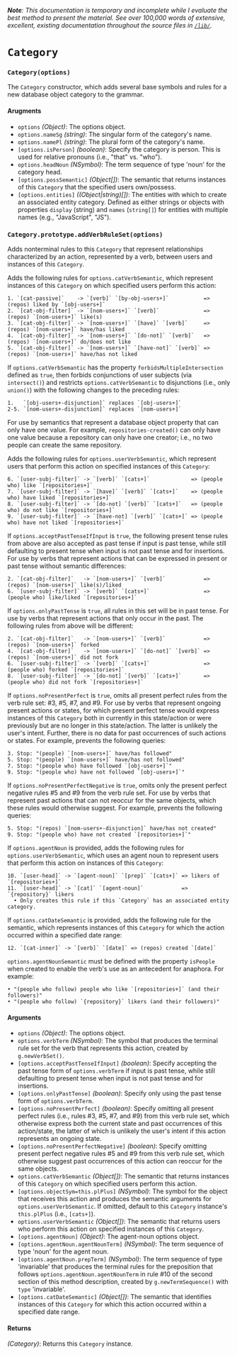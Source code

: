 ***Note**: This documentation is temporary and incomplete while I evaluate the best method to present the material. See over 100,000 words of extensive, excellent, existing documentation throughout the source files in [`/lib/`](https://github.com/DannyNemer/aang/tree/master/lib).*

# `Category`

### `Category(options)`
The `Category` constructor, which adds several base symbols and rules for a new database object category to the grammar.

#### Arugments
- `options` *(Object)*: The options object.
- `options.nameSg` *(string)*: The singular form of the category's name.
- `options.namePl` *(string)*: The plural form of the category's name.
- `[options.isPerson]` *(boolean)*: Specify the category is person. This is used for relative pronouns (i.e., "that" vs. "who").
- `options.headNoun` *(NSymbol)*: The term sequence of type 'noun' for the category head.
- `[options.possSemantic]` *(Object[])*: The semantic that returns instances of this `Category` that the specified users own/possess.
- `[options.entities]` *((Object|string)[])*: The entities with which to create an associated entity category. Defined as either strings or objects with properties `display` (string) and `names` (`string[]`) for entities with multiple names (e.g., "JavaScript", "JS").

### `Category.prototype.addVerbRuleSet(options)`
Adds nonterminal rules to this `Category` that represent relationships characterized by an action, represented by a verb, between users and instances of this `Category`.

Adds the following rules for `options.catVerbSemantic`, which represent instances of this `Category` on which specified users perform this action:

	1. `[cat-passive]`    -> `[verb]` `[by-obj-users+]`           => (repos) liked by `[obj-users+]`
	2. `[cat-obj-filter]` -> `[nom-users+]` `[verb]`              => (repos) `[nom-users+]` like(s)
	3. `[cat-obj-filter]` -> `[nom-users+]` `[have]` `[verb]`     => (repos) `[nom-users+]` have/has liked
	4. `[cat-obj-filter]` -> `[nom-users+]` `[do-not]` `[verb]`   => (repos) `[nom-users+]` do/does not like
	5. `[cat-obj-filter]` -> `[nom-users+]` `[have-not]` `[verb]` => (repos) `[nom-users+]` have/has not liked

If `options.catVerbSemantic` has the property `forbidsMultipleIntersection` defined as `true`, then forbids conjunctions of user subjects (via `intersect()`) and restricts `options.catVerbSemantic` to disjunctions (i.e., only `union()`) with the following changes to the preceding rules:

	1.   `[obj-users+-disjunction]` replaces `[obj-users+]`
	2-5. `[nom-users+-disjunction]` replaces `[nom-users+]`

For use by semantics that represent a database object property that can only have one value. For example, `repositories-created()` can only have one value because a repository can only have one creator; i.e., no two people can create the same repository.

Adds the following rules for `options.userVerbSemantic`, which represent users that perform this action on specified instances of this `Category`:

	6. `[user-subj-filter]` -> `[verb]` `[cats+]`             => (people who) like `[repositories+]`
	7. `[user-subj-filter]` -> `[have]` `[verb]` `[cats+]`    => (people who) have liked `[repositories+]`
	8. `[user-subj-filter]` -> `[do-not] `[verb]` `[cats+]`   => (people who) do not like `[repositories+]`
	9. `[user-subj-filter]` -> `[have-not] `[verb]` `[cats+]` => (people who) have not liked `[repositories+]`

If `options.acceptPastTenseIfInput` is `true`, the following present tense rules from above are also accepted as past tense if input is past tense, while still defaulting to present tense when input is not past tense and for insertions. For use by verbs that represent actions that can be expressed in present or past tense without semantic differences:

	2. `[cat-obj-filter]`   -> `[nom-users+]` `[verb]`            => (repos) `[nom-users+]` like(s)/liked
	6. `[user-subj-filter]` -> `[verb]` `[cats+]`                 => (people who) like/liked `[repositories+]`

If `options.onlyPastTense` is `true`, all rules in this set will be in past tense. For use by verbs that represent actions that only occur in the past. The following rules from above will be different:

	2. `[cat-obj-filter]`   -> `[nom-users+]` `[verb]`            => (repos) `[nom-users+]` forked
	4. `[cat-obj-filter]`   -> `[nom-users+]` `[do-not]` `[verb]` => (repos) `[nom-users+]` did not fork
	6. `[user-subj-filter]` -> `[verb]` `[cats+]`                 => (people who) forked `[repositories+]`
	8. `[user-subj-filter]` -> `[do-not] `[verb]` `[cats+]`       => (people who) did not fork `[repositories+]`

If `options.noPresentPerfect` is `true`, omits all present perfect rules from the verb rule set: #3, #5, #7, and #9. For use by verbs that represent ongoing present actions or states, for which present perfect tense would express instances of this `Category` both in currently in this state/action or were previously but are no longer in this state/action. The latter is unlikely the user's intent. Further, there is no data for past occurrences of such actions or states. For example, prevents the following queries:

	3. Stop: "(people) `[nom-users+]` have/has followed"
	5. Stop: "(people) `[nom-users+]` have/has not followed"
	7. Stop: "(people who) have followed `[obj-users+]`"
	9. Stop: "(people who) have not followed `[obj-users+]`"

If `options.noPresentPerfectNegative` is `true`, omits only the present perfect negative rules #5 and #9 from the verb rule set. For use by verbs that represent past actions that can not reoccur for the same objects, which these rules would otherwise suggest. For example, prevents the following queries:

	5. Stop: "(repos) `[nom-users+-disjunction]` have/has not created"
	9. Stop: "(people who) have not created `[repositories+]`"

If `options.agentNoun` is provided, adds the following rules for `options.userVerbSemantic`, which uses an agent noun to represent users that perform this action on instances of this `Category`:

	10. `[user-head]` -> `[agent-noun]` `[prep]` `[cats+]` => likers of `[repositories+]`
	11. `[user-head]` -> `[cat]` `[agent-noun]`            => `{repository}` likers
	  • Only creates this rule if this `Category` has an associated entity category.

If `options.catDateSemantic` is provided, adds the following rule for the semantic, which represents instances of this `Category` for which the action occurred within a specified date range:

	12. `[cat-inner]` -> `[verb]` `[date]` => (repos) created `[date]`

`options.agentNounSemantic` must be defined with the property `isPeople` when created to enable the verb's use as an antecedent for anaphora. For example:

	• "(people who follow) people who like `[repositories+]` (and their followers)"
	• "(people who follow) `{repository}` likers (and their followers)"

#### Arguments
- `options` *(Object)*: The options object.
- `options.verbTerm` *(NSymbol)*: The symbol that produces the terminal rule set for the verb that represents this action, created by `g.newVerbSet()`.
- `[options.acceptPastTenseIfInput]` *(boolean)*: Specify accepting the past tense form of `options.verbTerm` if input is past tense, while still defaulting to present tense when input is not past tense and for insertions.
- `[options.onlyPastTense]` *(boolean)*: Specify only using the past tense form of `options.verbTerm`.
- `[options.noPresentPerfect]` *(boolean)*: Specify omitting all present perfect rules (i.e., rules #3, #5, #7, and #9) from this verb rule set, which otherwise express both the current state and past occurrences of this action/state, the latter of which is unlikely the user's intent if this action represents an ongoing state.
- `[options.noPresentPerfectNegative]` *(boolean)*: Specify omitting present perfect negative rules #5 and #9 from this verb rule set, which otherwise suggest past occurrences of this action can reoccur for the same objects.
- `options.catVerbSemantic` *(Object[])*: The semantic that returns instances of this `Category` on which specified users perform this action.
- `[options.objectSym=this.plPlus]` *(NSymbol)*: The symbol for the object that receives this action and produces the semantic arguments for `options.userVerbSemantic`. If omitted, default to this `Category` instance's `this.plPlus` (i.e., `[cats+]`).
- `options.userVerbSemantic` *(Object[])*: The semantic that returns users who perform this action on specified instances of this `Category`.
- `[options.agentNoun]` *(Object)*: The agent-noun options object.
- `[options.agentNoun.agentNounTerm]` *(NSymbol)*: The term sequence of type 'noun' for the agent noun.
- `[options.agentNoun.prepTerm]` *(NSymbol)*: The term sequence of type 'invariable' that produces the terminal rules for the preposition that follows `options.agentNoun.agentNounTerm` in rule #10 of the second section of this method description, created by `g.newTermSequence()` with `type` 'invariable'.
- `[options.catDateSemantic]` *(Object[])*: The semantic that identifies instances of this `Category` for which this action occurred within a specified date range.

#### Returns
*(Category)*: Returns this `Category` instance.
